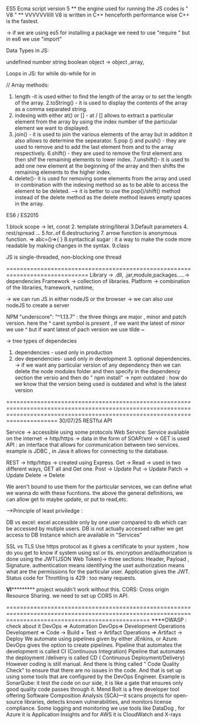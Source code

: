 ES5
Ecma script version 5
** the engine used for running the JS codes is " V8 " ** VVVVVVIIIII
V8 is written in C++
henceforth performance wise C++ is the fastest.

-> if we are using es5 for installing a package we need to use "require " but in es6 we use "import"

Data Types in JS:

undefined
number
string
boolean
object -> object ,array,

Loops in JS:
for
while 
do-while
for in

// Array methods:
1. length -it is used either to find the length of the array or to set the length of the array.
2.toString() - it is used to display the contents of the array as a comma separated string.
3. indexing  with either at() or [] - at / [] allows to extract a particular element from the array by using the index number 
of the particular element we want to displayed.
4. join() - it is used to join the various elements of the array but in additon it also allows to determine the sepearator.
5.pop () and push() - they are used  to remove and to add the last element from and to the array respectively.
6.shift() - they are used to remove the first element ans then shif the remaining elements to lower index.
7.unshift()- it is used to add one new element at the beginning of the array and then shifts the remaining elements to the higher index. 
8. delete()- it is used for removing some elements from the array and used in combination with the indexing method so as to be able to access the element to be deleted.
 --> it is better to use the pop()/shift() method instead of the delete method as the delete method leaves empty spaces in the array.

ES6 / ES2015

1.block scope -> let, const
2. template string/literal
3.Default parameters
4. rest/spread ...
5.for..of
6.destructuring
7. arrow function is anonymous function.
 =>
 	abc=()=>{  }
8.syntactical sugar : it a way to make the code more readable by making changes in the syntax.
9.class 

JS is single-threaded, non-blocking one thread

==============================================================================
Library -> .dll, .jar,module,packages.....-> dependencies
Framework -> collection of libraries.
Platform -> combination of the libraries, framework, runtime, 

-> we can run JS in either nodeJS or the browser
-> we can also use nodeJS to create a server

NPM
"underscore": "^1.13.7"  : the three things are major , minor and patch version.
here the ^ caret symbol is present , if we want the latest of minor we use ^ but if want latest of pach version we use tilde ~

-> tree types of dependecies
  1. dependencies - used only in production
   2. dev dependencies- used only in development
    3. optional dependencies.
-> if we want any particular version  of any  dependency then we can delete  the node modules folder and then specify in the dependency section the versio and then do " npm install"
-> npm outdated : how do we know that the version being used is outdated and whst is the latest version

=================================================================================================================================================================================
30/07/25
RESTful API

Service -> accessible using some protocols
Web Service: Service available on the internet -> http/https -> data in the form of SOAP/xml -> GET is used
API : an interface that allows for communication between two services.
example is JDBC , in Java it allows for connecting to the database.

REST  -> http/https -> created using Express.
Get -> Read -> used in two different ways, GET all and Get one.
Post -> Update
Put -> Update
Patch -> Update
Delete -> Delete

We aren't bound to use them for the particular services, we can define what we wanna do with these fucntions. the above the general definitions, we can allow get to maybe update, or put to read,etc.

-->Principle of least priviledge : 

DB vs excel: excel accessible only by one user compared to db which can be accessed by mutiple users.
DB is not actually accessed rather we get access to DB Instance which are available in "Services"

SSL vs TLS
Use https protocol as it gives a certificate to your system , 
how do you get to know if system using ssl or tls.
encryption and/authorization is done using the JWT(JSON Web Token)-> three sections: Header, Payload , Signature.
authentication means identifying the uset
authorization means what are the permissions for the particular user.
Application gives the JWT.
Status code for Throttling is 429 : too many requests.

**************VI***********************
project wouldn't work without this.
CORS: Cross origin Resource Sharing.
we need to set up CORS in API.

======================================================================================================================================================
****OWASP : check about it
DevOps => Automation
DevOps=> Development Operations
Development => Code -> Build + Test -> Artifact
Operations => Artifact -> Deploy
We automate using pipelines given by either JEnkins, or Azure.
DevOps gives the option to create pipelines.
Pipeline that automates the development is called CI (Continuous Integration)
Pipeline that automates the deployment /delivery is called CD ( Continuous Deployment/Delivery)
However coding is still manual.
And there is thing called " Code Quality Check" to ensure that there are no issues in the code. 
And that is set up using some tools that are configured by the DevOps Engineer. Example is SonarQube: it test the code on our side, it is like a gate that ensures only good quality code passes through it.
Mend Bolt is a free developer tool offering Software Composition Analysis (SCA)—it scans projects for open-source libraries, detects known vulnerabilities, and monitors license compliance.
Some logging and monitoring  we use tools like DataDog , for Azure it is Application Insights and for AWS it is CloudWatch and X-rays









